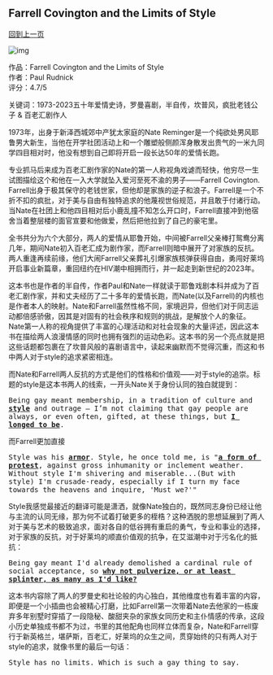 ## Farrell Covington and the Limits of Style
[回到上一页](https://boheme13.github.io/books/)  &nbsp;&nbsp;

![img](https://www.huckmag.com/_next/image?url=https%3A%2F%2Fwww.tcocdn.com%2Ftco%2Fimages%2FHuck%2FLeonard-Fink-1-e1615195642553.jpg%3F05-05&w=2048&q=75)

<style>
  code {
    white-space : pre-wrap !important;
    word-break: break-word;
  }
  pre {
    white-space : pre-wrap !important;
    word-break: break-word;
  }
</style>

作品：Farrell Covington and the Limits of Style<br>
作者：Paul Rudnick<br>
评分：4.7/5<br>

关键词：1973-2023五十年爱情史诗，罗曼喜剧，半自传，坎普风，疯批老钱公子 & 百老汇剧作人

1973年，出身于新泽西城郊中产犹太家庭的Nate Reminger是一个纯欲处男风耶鲁男大新生，当他在开学社团活动上和一个雕塑般侧颜浑身散发出贵气的一米九同学四目相对时，他没有想到自己即将开启一段长达50年的爱情长跑。

专业抓马后来成为百老汇剧作家的Nate的第一人称视角戏谑而轻快，他穷尽一生试图描绘这个和他在一入大学就坠入爱河至死不渝的男子——Farrell Covington. Farrell出身于极其保守的老钱世家，但他却是家族的逆子和浪子。Farrell是一个不折不扣的疯批，对于美与自由有独特追求的他蔑视世俗规范，并且敢于付诸行动。当Nate在社团上和他四目相对后小鹿乱撞不知怎么开口时，Farrell直接冲到他宿舍当着整层楼的面官宣要和他做爱，然后把他拉到了自己的豪宅里。

全书共分为六个大部分，两人的爱情从耶鲁开始，中间被Farrell父亲棒打鸳鸯分离几年，期间Nate初入百老汇成为剧作家，而Farrell则暗中展开了对家族的反抗。两人重逢再续前缘，他们大闹Farrell父亲葬礼引爆家族核弹获得自由，勇闯好莱坞开启事业新篇章，重回纽约在HIV潮中相拥而行，并一起走到新世纪的2023年。

这本书也是作者的半自传，作者Paul和Nate一样就读于耶鲁戏剧本科并成为了百老汇剧作家，并和丈夫经历了二十多年的爱情长跑，而Nate(以及Farrell)的内核也是作者本人的映射。Nate和Farrell虽然性格不同，家境迥异，但他们对于同志运动都倍感骄傲，因其是对固有的社会秩序和规则的挑战，是解放个人的象征。Nate第一人称的视角提供了丰富的心理活动和对社会现象的大量评述，因此这本书在描绘两人浪漫情感的同时也拥有强烈的运动色彩。这本书的另一个亮点就是把这些话题都包裹在了坎普风般的喜剧语言中，读起来幽默而不觉得沉重，而这和书中两人对于style的追求紧密相连。

而Nate和Farrell两人反抗的方式是他们的性格和价值观——对于style的追崇。标题的style是这本书两人的线索，一开头Nate关于身份认同的独白就提到：

<pre>
Being gay meant membership, in a tradition of culture and <b><u>style</u></b> and outrage — I’m not claiming that gay people are always, or even often, gifted, at these things, but <b><u>I longed to be</u></b>.
</pre>


而Farrell更加直接

<pre>
Style was his <b><u>armor</u></b>. Style, he once told me, is "<b><u>a form of protest</u></b>, against gross inhumanity or inclement weather. Without style I'm shivering and miserable...(But with style) I'm crusade-ready, especially if I turn my face towards the heavens and inquire, 'Must we?'"
</pre>

Style我感觉最接近的翻译可能是潇洒，就像Nate独白的，既然同志身份已经让他与主流的认同无缘，那为何不试着打破更多的桎梏？这种洒脱的思想延展到了两人对于美与艺术的极致追求，面对各自的低谷拥有重启的勇气，专业和事业的选择，对于家族的反抗，对于好莱坞的顺直价值观的抗争，在艾滋潮中对于污名化的抵抗：

<pre>
Being gay meant I'd already demolished a cardinal rule of social acceptance, so <b><u>why not pulverize, or at least splinter, as many as I'd like?</u></b>
</pre>

这本书内容除了两人的罗曼史和社论般的内心独白，其他维度也有着丰富的内容，即便是一个小插曲也会被精心打磨，比如Farrell第一次带着Nate去他家的一栋废弃多年别墅时穿插了一段隐秘、酸甜夹杂的家族女同历史和主仆情感的传承，这段小历史单独成书都不为过，书里的其他配角也同样立体而复杂，Nate和Farrell穿行于新英格兰，堪萨斯，百老汇，好莱坞的众生之间，贯穿始终的只有两人对于style的追求，就像书里的最后一句话：

<pre>
Style has no limits. Which is such a gay thing to say.
</pre>